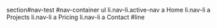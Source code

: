 <!DOCTYPE html>
section#nav-test
	#nav-container
		ul
			li.nav-li.active-nav
				a Home
			li.nav-li
				a Projects
			li.nav-li
				a Pricing
			li.nav-li
				a Contact
		#line
